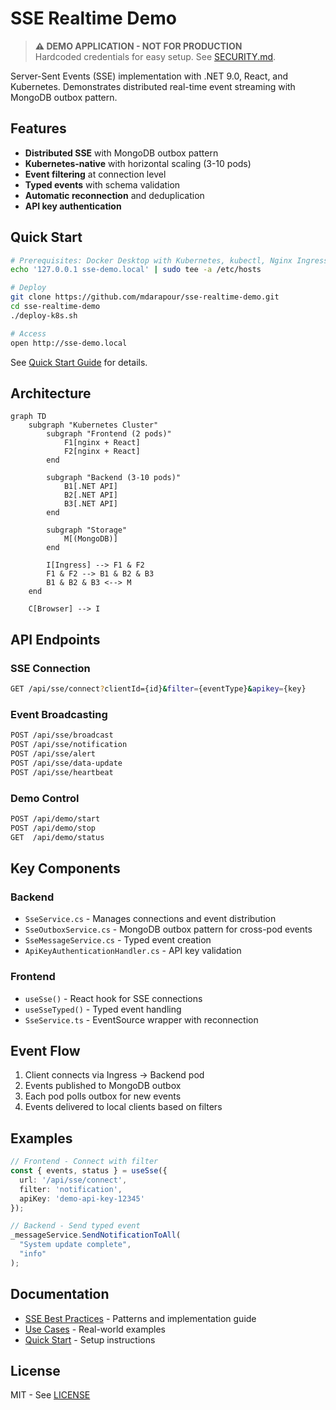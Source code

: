 # SSE Realtime Demo

> **⚠️ DEMO APPLICATION - NOT FOR PRODUCTION**  
> Hardcoded credentials for easy setup. See [SECURITY.md](./SECURITY.md).

Server-Sent Events (SSE) implementation with .NET 9.0, React, and Kubernetes. Demonstrates distributed real-time event streaming with MongoDB outbox pattern.

## Features

- **Distributed SSE** with MongoDB outbox pattern
- **Kubernetes-native** with horizontal scaling (3-10 pods)
- **Event filtering** at connection level
- **Typed events** with schema validation
- **Automatic reconnection** and deduplication
- **API key authentication**

## Quick Start

```bash
# Prerequisites: Docker Desktop with Kubernetes, kubectl, Nginx Ingress
echo '127.0.0.1 sse-demo.local' | sudo tee -a /etc/hosts

# Deploy
git clone https://github.com/mdarapour/sse-realtime-demo.git
cd sse-realtime-demo
./deploy-k8s.sh

# Access
open http://sse-demo.local
```

See [Quick Start Guide](docs/QUICK_START.md) for details.

## Architecture

```mermaid
graph TD
    subgraph "Kubernetes Cluster"
        subgraph "Frontend (2 pods)"
            F1[nginx + React]
            F2[nginx + React]
        end
        
        subgraph "Backend (3-10 pods)"
            B1[.NET API]
            B2[.NET API]
            B3[.NET API]
        end
        
        subgraph "Storage"
            M[(MongoDB)]
        end
        
        I[Ingress] --> F1 & F2
        F1 & F2 --> B1 & B2 & B3
        B1 & B2 & B3 <--> M
    end
    
    C[Browser] --> I
```

## API Endpoints

### SSE Connection
```bash
GET /api/sse/connect?clientId={id}&filter={eventType}&apikey={key}
```

### Event Broadcasting
```bash
POST /api/sse/broadcast
POST /api/sse/notification
POST /api/sse/alert
POST /api/sse/data-update
POST /api/sse/heartbeat
```

### Demo Control
```bash
POST /api/demo/start
POST /api/demo/stop
GET  /api/demo/status
```

## Key Components

### Backend
- `SseService.cs` - Manages connections and event distribution
- `SseOutboxService.cs` - MongoDB outbox pattern for cross-pod events
- `SseMessageService.cs` - Typed event creation
- `ApiKeyAuthenticationHandler.cs` - API key validation

### Frontend
- `useSse()` - React hook for SSE connections
- `useSseTyped()` - Typed event handling
- `SseService.ts` - EventSource wrapper with reconnection

## Event Flow

1. Client connects via Ingress → Backend pod
2. Events published to MongoDB outbox
3. Each pod polls outbox for new events
4. Events delivered to local clients based on filters

## Examples

```typescript
// Frontend - Connect with filter
const { events, status } = useSse({
  url: '/api/sse/connect',
  filter: 'notification',
  apiKey: 'demo-api-key-12345'
});

// Backend - Send typed event
_messageService.SendNotificationToAll(
  "System update complete", 
  "info"
);
```

## Documentation

- [SSE Best Practices](docs/SSE_BEST_PRACTICES.md) - Patterns and implementation guide
- [Use Cases](docs/USE_CASES.md) - Real-world examples
- [Quick Start](docs/QUICK_START.md) - Setup instructions

## License

MIT - See [LICENSE](LICENSE)